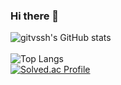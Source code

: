 ### Hi there 👋

<!--
**gitvssh/gitvssh** is a ✨ _special_ ✨ repository because its `README.md` (this file) appears on your GitHub profile.

Here are some ideas to get you started:

- 🔭 I’m currently working on ...
- 🌱 I’m currently learning ...
- 👯 I’m looking to collaborate on ...
- 🤔 I’m looking for help with ...
- 💬 Ask me about ...
- 📫 How to reach me: ...
- 😄 Pronouns: ...
- ⚡ Fun fact: ...
-->
![gitvssh's GitHub stats](https://github-readme-stats.vercel.app/api?username=gitvssh&show_icons=true&theme=radical)  
</br>
![Top Langs](https://github-readme-stats.vercel.app/api/top-langs/?username=gitvssh&layout=demo&theme=demo)
</br>
[![Solved.ac Profile](http://mazassumnida.wtf/api/generate_badge?boj=bakvssh)](https://solved.ac/bakvssh)

